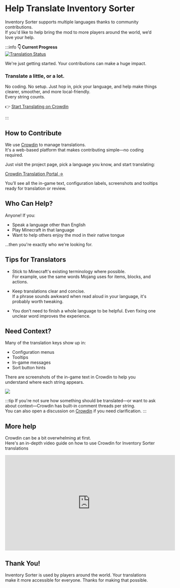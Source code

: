 # Help Translate Inventory Sorter

Inventory Sorter supports multiple languages thanks to community contributions.  
If you'd like to help bring the mod to more players around the world, we’d love your help.

:::info
**👇 Current Progress**  
[![Translation Status](https://badges.crowdin.net/inventory-sorter/localized.svg)](https://crowdin.com/project/inventory-sorter)

We're just getting started. Your contributions can make a huge impact.


### Translate a little, or a lot.

No coding. No setup. Just hop in, pick your language, and help make things clearer, smoother, and more local-friendly.  
Every string counts.

👉 [Start Translating on Crowdin](https://crowdin.com/project/inventory-sorter)

:::

## How to Contribute

We use [Crowdin](https://crowdin.com/project/inventory-sorter) to manage translations.  
It's a web-based platform that makes contributing simple—no coding required.

Just visit the project page, pick a language you know, and start translating:

[Crowdin Translation Portal →](https://crowdin.com/project/inventory-sorter)

You’ll see all the in-game text, configuration labels, screenshots and tooltips ready for translation or review.

## Who Can Help?

Anyone! If you:

- Speak a language other than English
- Play Minecraft in that language
- Want to help others enjoy the mod in their native tongue

…then you're exactly who we're looking for.

## Tips for Translators

- Stick to Minecraft's existing terminology where possible.  
  For example, use the same words Mojang uses for items, blocks, and actions.

- Keep translations clear and concise.  
  If a phrase sounds awkward when read aloud in your language, it's probably worth tweaking.

- You don’t need to finish a whole language to be helpful. Even fixing one unclear word improves the experience.

## Need Context?

Many of the translation keys show up in:

- Configuration menus
- Tooltips
- In-game messages
- Sort button hints

There are screenshots of the in-game text in Crowdin to help you understand where each string appears.

![](/img/translate/crowdin-context.png)

:::tip
If you're not sure how something should be translated—or want to ask about context—Crowdin has built-in comment threads per string.  
You can also open a discussion on [Crowdin](https://crowdin.com/project/inventory-sorter/discussions) if you need clarification.
:::

## More help

Crowdin can be a bit overwhelming at first.  
Here's an in-depth video guide on how to use Crowdin for Inventory Sorter translations

<iframe width="560" height="315" src="https://www.youtube.com/embed/qTEag3J1ebY?si=00gMsNZHvMwVTMRb&amp;start=7752" title="YouTube video player" frameborder="0" allow="accelerometer; autoplay; clipboard-write; encrypted-media; gyroscope; picture-in-picture; web-share" referrerpolicy="strict-origin-when-cross-origin" allowfullscreen></iframe>

## Thank You!

Inventory Sorter is used by players around the world. Your translations make it more accessible for everyone.
Thanks for making that possible.
